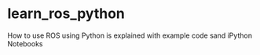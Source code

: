 # learn_ros_python
How to use ROS using Python is explained with example code sand iPython Notebooks
